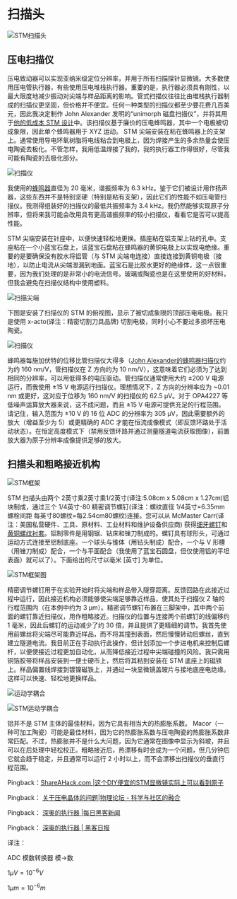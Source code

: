 # 扫描头

![STM扫描头](./assets/scan-head.jpg)

## 压电扫描仪

压电致动器可以实现亚纳米级定位分辨率，并用于所有扫描探针显微镜。大多数使用压电管执行器，有些使用压电堆栈执行器。重要的是，执行器必须具有刚性，以最大限度地减少振动对尖端与样品距离的影响。管式扫描仪往往比由堆栈执行器制成的扫描仪更坚固，但价格并不便宜。任何一种类型的扫描仪都至少要花费几百美元，因此我决定制作 John Alexander 发明的“unimorph 磁盘扫描仪”，并将其用于[他的低成本 STM 设计](https://john-alexander42.github.io/simple-stm-web-page/Disk_Scanner_Exp.htm)中。该扫描仪基于廉价的压电蜂鸣器，其中一个电极被切成象限，因此单个蜂鸣器用于 XYZ 运动。 STM 尖端安装在粘在蜂鸣器上的支架上。通常使用导电环氧树脂将电线粘合到电极上，因为焊接产生的多余热量会使压电陶瓷去极化。不管怎样，我用低温焊接了我的，我的执行器工作得很好，尽管我可能有陶瓷的去极化部分。

![扫描仪](./assets/scanner.jpg)

我使用的[蜂鸣器](http://www.digikey.ca/product-detail/en/7BB-20-6/490-7711-ND/4358151)直径为 20 毫米，谐振频率为 6.3 kHz。鉴于它们被设计用作扬声器，这些东西并不是特别坚硬（特别是粘有支架），因此它们的性能不如压电管扫描仪。我测得组装好的扫描仪的最低共振频率为 3.4 kHz。我仍然能够实现原子分辨率，但将来我可能会改用具有更高谐振频率的较小扫描仪，看看它是否可以提高性能。

STM 尖端安装在针座中，以便快速轻松地更换。插座粘在铝支架上钻的孔中。支座粘在一个小蓝宝石盘上，该蓝宝石盘粘在蜂鸣器的黄铜电极上以实现电绝缘。重要的是要确保没有胶水将铝管（与 STM 尖端电连接）直接连接到黄铜电极（接地），以防止电流从尖端泄漏到地面。蓝宝石是比胶水更好的绝缘体，这一点很重要，因为我们处理的是非常小的电流信号。玻璃或陶瓷也是在这里使用的好材料，但我会避免在扫描仪结构中使用塑料。

![扫描尖端](./assets/scanning-tip.jpg)

下图是安装了扫描仪的 STM 的俯视图，显示了被切成象限的顶部压电电极。我只是使用 x-acto(译注：精密切割刀具品牌) 切割电极，同时小心不要过多损坏压电陶瓷。

![扫描仪](./assets/scanner2.jpg)

蜂鸣器每施加伏特的位移比管扫描仪大得多（[John Alexander的蜂鸣器扫描仪](https://john-alexander42.github.io/simple-stm-web-page/Disk_Scanner_Exp.htm)约为约 160 nm/V，管扫描仪在 Z 方向约为 10 nm/V），这意味着它们必须为了达到相同的分辨率，可以用低得多的电压驱动。管扫描仪通常使用大约 ±200 V 电源运行，而我使用 ±15 V 电源运行扫描仪。理想情况下，Z 方向的分辨率应为 ~0.01 nm 或更好，这对应于位移为 160 nm/V 的扫描仪的 62.5 μV。对于 OPA4227 等低噪声运算放大器来说，这不成问题，而且 ±15 V 电源可提供充足的行程范围。请记住，输入范围为 ±10 V 的 16 位 ADC 的分辨率为 305 μV，因此需要额外的放大（增益至少为 5）或更精确的 ADC 才能在恒流成像模式（即反馈环路处于活动状态）。在恒定高度模式下（禁用反馈环路并通过测量隧道电流获取图像），前置放大器为原子分辨率成像提供足够的放大。

## 扫描头和粗略接近机构

![STM框架](./assets/stm-frame.jpg)

STM 扫描头由两个 2英寸乘2英寸乘1/2英寸(译注:5.08cm x 5.08cm x 1.27cm)铝块制成，通过三个 1/4英寸-80 精密调节螺钉(译注：螺纹直径 1/4英寸=6.35mm 螺栓间距 每英寸80螺纹=每2.54cm80螺纹)连接。您可以从 McMaster Carr(译注：美国私营硬件、工具、原材料、工业材料和维护设备供应商) 获得[细牙螺钉](http://www.mcmaster.com/#97424a590/=11pmnis)和[黄铜螺纹衬套](http://www.mcmaster.com/#98625a960/=11pmoim)。铝制零件是用钢锯、钻床和锉刀制成的。螺钉具有球形头，可通过运动方式连接至铝制底座。一个球头与锥体（用钻头制成）配合，一个与 V 形槽（用锉刀制成）配合，一个与平面配合（我使用了蓝宝石圆盘，但仅使用铝的平坦表面）就可以了）。下面给出的尺寸以毫米 [英寸] 为单位。

![STM框架图](./assets/stm-frame-drawing.png)

精密调节螺钉用于在实验开始时将尖端和样品带入隧穿距离。反馈回路在此接近过程中运行，因此接近机构必须能够使尖端足够靠近样品，使其处于扫描仪 Z 轴的行程范围内（在本例中约为 3 μm）。精密调节螺钉布置在三脚架中，其中两个前面的螺钉靠近扫描仪，用作粗略接近。扫描仪的位置与连接两个前螺钉的线偏移约 1 毫米，因此后螺钉的运动减少了约 30 倍，并且提供了更精细的调节。我首先使用前螺丝将尖端尽可能靠近样品，而不将其撞到表面，然后慢慢转动后螺丝，直到建立隧道电流。我目前正在手动执行此操作，但计划添加一个步进电机来控制后螺杆，以便使接近过程更加自动化，从而降低接近过程中尖端碰撞的风险。我只需用铜箔胶带将样品安装到一便士硬币上，然后将其粘到安装在 STM 底座上的磁铁上。样品偏置线焊接到镀镍磁铁上，并通过一块显微镜盖玻片与接地底座电绝缘。这样可以快速、轻松地更换样品。

![运动学耦合](./assets/kinematic-coupling.jpg)

![STM运动学耦合](./assets/stm-kinematic-coupling.jpg)

铝并不是 STM 主体的最佳材料，因为它具有相当大的热膨胀系数。 Macor（一种可加工陶瓷）可能是最佳材料，因为它的热膨胀系数与压电陶瓷的热膨胀系数非常匹配。不过，热膨胀并不是什么大问题，因为它通常在图像中显示为斜坡，并且可以在后处理中轻松校正。粗略接近后，热漂移有时会成为一个问题，但几分钟后它就会趋于稳定，并且通常可以运行 2 小时以上，而不会漂移出扫描仪的垂直行程范围。

Pingback：[ShareAHack.com |这个DIY便宜的STM显微镜实际上可以看到原子](https://shareahack.com/assets/this-diy-cheap-stm-microscope-can-actually-see-atoms/)

Pingback： [关于压电晶体的问题|物理论坛 - 科学与社区的融合](https://www.physicsforums.com/threads/question-about-piezo-crystals.855351/#post-5366763)

Pingback： [深奥的执行器 |每日黑客新闻](http://dailyhackersnews.com/2015/12/10/esoteric-actuators/)

Pingback： [深奥的执行器 | 黑客日报](http://hackaday.com/2015/12/10/esoteric-actuators/)

译注：

ADC 模数转换器 模->数

$1μV = 10^{-6}V$

$1μm = 10^{-6}m$